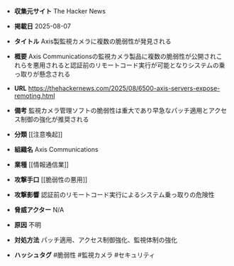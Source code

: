 - **収集元サイト**
The Hacker News

- **掲載日**
2025-08-07

- **タイトル**
Axis製監視カメラに複数の脆弱性が発見される

- **概要**
Axis Communicationsの監視カメラ製品に複数の脆弱性が公開されこれらを悪用されると認証前のリモートコード実行が可能となりシステムの乗っ取りが懸念される

- **URL**
https://thehackernews.com/2025/08/6500-axis-servers-expose-remoting.html

- **備考**
監視カメラ管理ソフトの脆弱性は重大であり早急なパッチ適用とアクセス制御の強化が推奨される

- **分類**
[[注意喚起]]

- **組織名**
Axis Communications

- **業種**
[[情報通信業]]

- **攻撃手口**
[[脆弱性の悪用]]

- **攻撃影響**
認証前のリモートコード実行によるシステム乗っ取りの危険性

- **脅威アクター**
N/A

- **原因**
不明

- **対処方法**
パッチ適用、アクセス制御強化、監視体制の強化

- **ハッシュタグ**
#脆弱性 #監視カメラ #セキュリティ
